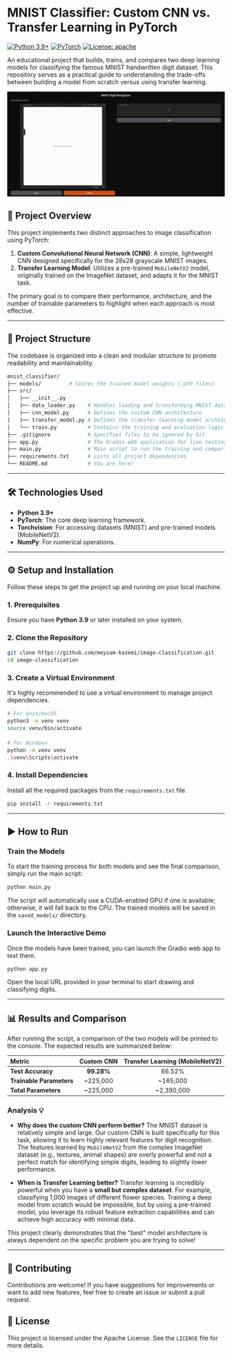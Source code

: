 # MNIST Classifier: Custom CNN vs. Transfer Learning in PyTorch

[![Python 3.9+](https://img.shields.io/badge/Python-3.9+-blue.svg)](https://www.python.org/downloads/)
[![PyTorch](https://img.shields.io/badge/PyTorch-%23EE4C2C.svg?logo=pytorch&logoColor=white)](https://pytorch.org/)
[![License: apache](https://img.shields.io/badge/license-Apache%202-blue)](https://github.com/meysam-kazemi/image-classification/blob/main/LICENSE)

An educational project that builds, trains, and compares two deep learning models for classifying the famous MNIST handwritten digit dataset. This repository serves as a practical guide to understanding the trade-offs between building a model from scratch versus using transfer learning.

![vid](https://github.com/meysam-kazemi/image-classification/blob/main/video/vid.gif)


## 📜 Project Overview

This project implements two distinct approaches to image classification using PyTorch:

1.  **Custom Convolutional Neural Network (CNN)**: A simple, lightweight CNN designed specifically for the 28x28 grayscale MNIST images.
2.  **Transfer Learning Model**: Utilizes a pre-trained `MobileNetV2` model, originally trained on the ImageNet dataset, and adapts it for the MNIST task.

The primary goal is to compare their performance, architecture, and the number of trainable parameters to highlight when each approach is most effective.

***

## 📂 Project Structure

The codebase is organized into a clean and modular structure to promote readability and maintainability.

```bash
mnist_classifier/
├── models/         # Stores the trained model weights (.pth files)
├── src/
│   ├── __init__.py
│   ├── data_loader.py    # Handles loading and transforming MNIST data
│   ├── cnn_model.py      # Defines the custom CNN architecture
│   ├── transfer_model.py # Defines the transfer learning model architecture
│   └── train.py          # Contains the training and evaluation logic
├── .gitignore            # Specifies files to be ignored by Git
├── app.py                # The Gradio web application for live testing
├── main.py               # Main script to run the training and comparison
├── requirements.txt      # Lists all project dependencies
└── README.md             # You are here!
```

***

## 🛠️ Technologies Used

* **Python 3.9+**
* **PyTorch**: The core deep learning framework.
* **Torchvision**: For accessing datasets (MNIST) and pre-trained models (MobileNetV2).
* **NumPy**: For numerical operations.

***

## ⚙️ Setup and Installation

Follow these steps to get the project up and running on your local machine.

### 1. Prerequisites
Ensure you have **Python 3.9** or later installed on your system.

### 2. Clone the Repository
```bash
git clone https://github.com/meysam-kazemi/image-classification.git
cd image-classification
```

### 3. Create a Virtual Environment
It's highly recommended to use a virtual environment to manage project dependencies.
```bash
# For Unix/macOS
python3 -m venv venv
source venv/bin/activate

# For Windows
python -m venv venv
.\venv\Scripts\activate
```

### 4. Install Dependencies
Install all the required packages from the `requirements.txt` file.
```bash
pip install -r requirements.txt
```

***

## ▶️ How to Run

### Train the Models
To start the training process for both models and see the final comparison, simply run the main script:
```bash
python main.py
```
The script will automatically use a CUDA-enabled GPU if one is available; otherwise, it will fall back to the CPU. The trained models will be saved in the `saved_models/` directory.

### Launch the Interactive Demo
Once the models have been trained, you can launch the Gradio web app to test them.

```bash
python app.py
```

Open the local URL provided in your terminal to start drawing and classifying digits.



***

## 📊 Results and Comparison

After running the script, a comparison of the two models will be printed to the console. The expected results are summarized below:

| Metric | Custom CNN | Transfer Learning (MobileNetV2) |
| :--- | :---: | :---: |
| **Test Accuracy** | **99.28%** | 66.52% |
| **Trainable Parameters**| ~225,000 | ~165,000 |
| **Total Parameters** | ~225,000 | ~2,390,000 |

### Analysis 💡

* **Why does the custom CNN perform better?** The MNIST dataset is relatively simple and large. Our custom CNN is built specifically for this task, allowing it to learn highly relevant features for digit recognition. The features learned by `MobileNetV2` from the complex ImageNet dataset (e.g., textures, animal shapes) are overly powerful and not a perfect match for identifying simple digits, leading to slightly lower performance.

* **When is Transfer Learning better?** Transfer learning is incredibly powerful when you have a **small but complex dataset**. For example, classifying 1,000 images of different flower species. Training a deep model from scratch would be impossible, but by using a pre-trained model, you leverage its robust feature extraction capabilities and can achieve high accuracy with minimal data.

This project clearly demonstrates that the "best" model architecture is always dependent on the specific problem you are trying to solve!

***

## 🤝 Contributing

Contributions are welcome! If you have suggestions for improvements or want to add new features, feel free to create an issue or submit a pull request.

## 📄 License

This project is licensed under the Apache License. See the `LICENSE` file for more details.
